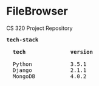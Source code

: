 # FileBrowser
CS 320 Project Repository
<pre>
<b>tech-stack</b>

  <b>tech</b>              <b>version</b>

  Python            3.5.1
  Django            2.1.1
  MongoDB           4.0.2
</pre>
